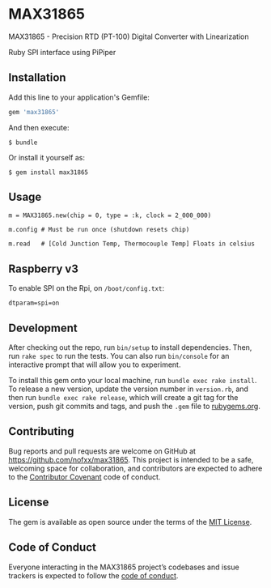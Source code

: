 # MAX31865

MAX31865 - Precision RTD (PT-100) Digital Converter with Linearization

Ruby SPI interface using PiPiper


## Installation

Add this line to your application's Gemfile:

```ruby
gem 'max31865'
```

And then execute:

    $ bundle

Or install it yourself as:

    $ gem install max31865


## Usage

    m = MAX31865.new(chip = 0, type = :k, clock = 2_000_000)

    m.config # Must be run once (shutdown resets chip)

    m.read   # [Cold Junction Temp, Thermocouple Temp] Floats in celsius


## Raspberry v3

To enable SPI on the Rpi, on `/boot/config.txt`:

    dtparam=spi=on


## Development

After checking out the repo, run `bin/setup` to install dependencies.
Then, run `rake spec` to run the tests. You can also run `bin/console`
for an interactive prompt that will allow you to experiment.

To install this gem onto your local machine, run `bundle exec rake install`.
To release a new version, update the version number in `version.rb`,
and then run `bundle exec rake release`, which will create a git tag
for the version, push git commits and tags, and push the `.gem`
file to [rubygems.org](https://rubygems.org).

## Contributing

Bug reports and pull requests are welcome on GitHub at https://github.com/nofxx/max31865.
This project is intended to be a safe, welcoming space for collaboration,
and contributors are expected to adhere to the [Contributor Covenant](http://contributor-covenant.org) code of conduct.

## License

The gem is available as open source under the terms of the [MIT License](https://opensource.org/licenses/MIT).

## Code of Conduct

Everyone interacting in the MAX31865 project’s codebases and issue trackers is expected to follow the [code of conduct](https://github.com/nofxx/max31865/blob/master/CODE_OF_CONDUCT.md).
